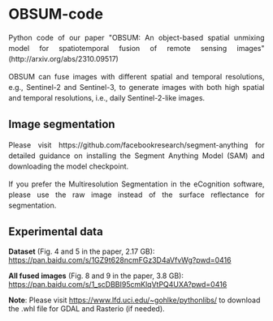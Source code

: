 # OBSUM-code
<p align = "justify" style="line-height:150%">Python code of our paper "OBSUM: An object-based spatial unmixing model for spatiotemporal fusion of remote sensing images" (http://arxiv.org/abs/2310.09517)<br></p>
<p align = "justify" style="line-height:150%">OBSUM can fuse images with different spatial and temporal resolutions, e.g., Sentinel-2 and Sentinel-3, to generate images with both high spatial and temporal resolutions, i.e., daily Sentinel-2-like images.<br></p>

## Image segmentation
<p align = "justify" style="line-height:150%">Please visit https://github.com/facebookresearch/segment-anything for detailed guidance on installing the Segment Anything Model (SAM) and downloading the model checkpoint.<br></p>
<p align = "justify" style="line-height:150%">If you prefer the Multiresolution Segmentation in the eCognition software, please use the raw image instead of the surface reflectance for segmentation.<br></p>

## Experimental data
**Dataset** (Fig. 4 and 5 in the paper, 2.17 GB): https://pan.baidu.com/s/1GZ9t628ncmFGz3D4aVfvWg?pwd=0416

**All fused images** (Fig. 8 and 9 in the paper, 3.8 GB): https://pan.baidu.com/s/1_scDBBI95cmKlqVtPQ4UXA?pwd=0416

**Note**: Please visit https://www.lfd.uci.edu/~gohlke/pythonlibs/ to download the .whl file for GDAL and Rasterio (if needed).

